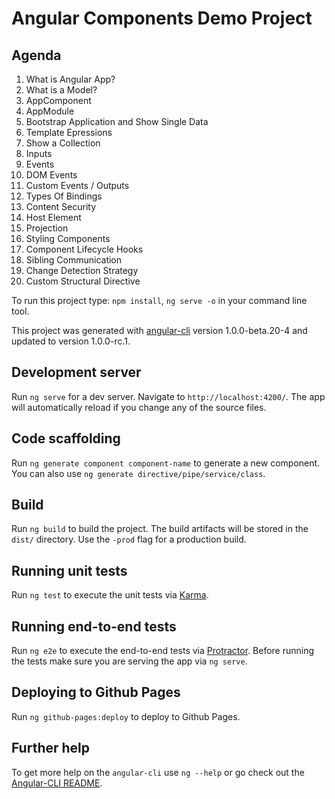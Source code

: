# Angular Components Demo Project

## Agenda
1. What is Angular App?
2. What is a Model?
3. AppComponent
4. AppModule
5. Bootstrap Application and Show Single Data
6. Template Epressions
7. Show a Collection
8. Inputs
9. Events
10. DOM Events
11. Custom Events / Outputs
12. Types Of Bindings
13. Content Security
14. Host Element
15. Projection
16. Styling Components
17. Component Lifecycle Hooks
18. Sibling Communication
19. Change Detection Strategy
20. Custom Structural Directive

To run this project type: `npm install`, `ng serve -o` in your command line tool.

This project was generated with [angular-cli](https://github.com/angular/angular-cli) version 1.0.0-beta.20-4 and updated to version 1.0.0-rc.1.

## Development server
Run `ng serve` for a dev server. Navigate to `http://localhost:4200/`. The app will automatically reload if you change any of the source files.

## Code scaffolding

Run `ng generate component component-name` to generate a new component. You can also use `ng generate directive/pipe/service/class`.

## Build

Run `ng build` to build the project. The build artifacts will be stored in the `dist/` directory. Use the `-prod` flag for a production build.

## Running unit tests

Run `ng test` to execute the unit tests via [Karma](https://karma-runner.github.io).

## Running end-to-end tests

Run `ng e2e` to execute the end-to-end tests via [Protractor](http://www.protractortest.org/).
Before running the tests make sure you are serving the app via `ng serve`.

## Deploying to Github Pages

Run `ng github-pages:deploy` to deploy to Github Pages.

## Further help

To get more help on the `angular-cli` use `ng --help` or go check out the [Angular-CLI README](https://github.com/angular/angular-cli/blob/master/README.md).
